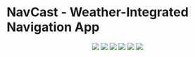 # NavCast - Weather-Integrated Navigation App

<!-- Tags -->
<p align="center">
  <img src="https://img.shields.io/badge/Android-3DDC84?style=for-the-badge&logo=android" />
  <img src="https://img.shields.io/badge/Kotlin-%237F52FF.svg?style=for-the-badge&logo=kotlin" />
  <img src="https://img.shields.io/badge/Jetpack%20Compose-4285F4?style=for-the-badge&logo=jetpack-compose" />
  <img src="https://img.shields.io/badge/OpenStreetMap-7EBC6F?style=for-the-badge&logo=openstreetmap" />
  <img src="https://img.shields.io/badge/Retrofit-009688?style=for-the-badge&logo=retrofit" />
  <img src="https://img.shields.io/badge/Hilt-34A853?style=for-the-badge&logo=google" />
</p>